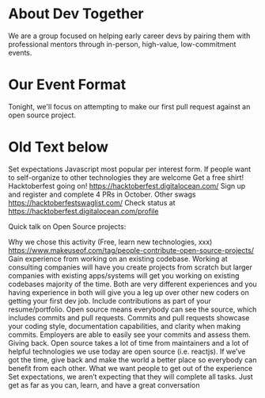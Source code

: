 # About Dev Together
We are a group focused on helping early career devs by pairing them with professional mentors through in-person, high-value, low-commitment events.

# Our Event Format

Tonight, we'll focus on attempting to make our first pull request against an open source project.


# Old Text below

Set expectations
Javascript most popular per interest form.
If people want to self-organize to other technologies they are welcome
Get a free shirt! Hacktoberfest going on! https://hacktoberfest.digitalocean.com/
Sign up and register and complete 4 PRs in October.
Other swags https://hacktoberfestswaglist.com/
Check status at https://hacktoberfest.digitalocean.com/profile

Quick talk on Open Source projects:

Why we chose this activity
(Free, learn new technologies, xxx)
https://www.makeuseof.com/tag/people-contribute-open-source-projects/
Gain experience from working on an existing codebase. Working at consulting companies will have you create projects from scratch but larger companies with existing apps/systems will get you working on existing codebases majority of the time. Both are very different experiences and you having experience in both will give you a leg up over other new coders on getting your first dev job.
Include contributions as part of your resume/portfolio. Open source means everybody can see the source, which includes commits and pull requests. Commits and pull requests showcase your coding style, documentation capabilities, and clarity when making commits. Employers are able to easily see your commits and assess them.
Giving back. Open source takes a lot of time from maintainers and a lot of helpful technologies we use today are open source (i.e. reactjs). If we’ve got the time, give back and make the world a better place so everybody can benefit from each other.
What we want people to get out of the experience
Set expectations, we aren’t expecting that they will complete all tasks. Just get as far as you can, learn, and have a great conversation
